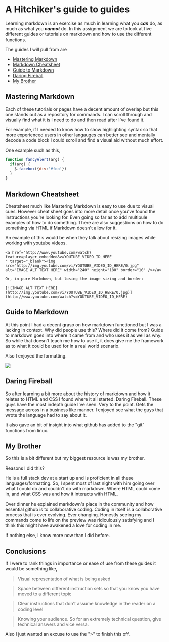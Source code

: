 # A Hitchiker's guide to guides

Learning markdown is an exercise as much in learning what you _**can**_ do, as much as what you _**cannot**_ do. 
In this assignment we are to look at five different guides or tutorials on markdown and how to use the different functions. 

The guides I will pull from are 

* [Mastering Markdown](https://guides.github.com/features/mastering-markdown/)
* [Markdown Cheatsheet](https://github.com/adam-p/markdown-here/wiki/Markdown-Cheatsheet)
* [Guide to Markdown](https://blog.ghost.org/markdown/)
* [Daring Fireball](https://daringfireball.net/projects/markdown/syntax)
* [My Brother]()

## Mastering Markdown

Each of these tutorials or pages have a decent amount of overlap but this one stands out as a repository for commands. 
I can scroll through and visually find what it is I need to do and then read after I've found it. 

For example, if I needed to know how to show highlighting syntax so that more experienced users in other langauges can better 
see and mentally decode a code block I could scroll and find a visual aid without much effort. 

One example such as this,


```javascript
function fancyAlert(arg) {
  if(arg) {
    $.facebox({div:'#foo'})
  }
}
```

## Markdown Cheatsheet

Cheatsheet much like Mastering Markdown is easy to use due to visual cues. However cheat sheet goes into more detail once 
you've found the instructions you're looking for. Even going so far as to add multipule examples of how to do something.
There are also suggestions on how to do something via HTML if Markdown doesn't allow for it. 

An example of this would be when they talk about resizing images while working with youtube videos. 
``` 
<a href="http://www.youtube.com/watch?feature=player_embedded&v=YOUTUBE_VIDEO_ID_HERE
" target="_blank"><img src="http://img.youtube.com/vi/YOUTUBE_VIDEO_ID_HERE/0.jpg" 
alt="IMAGE ALT TEXT HERE" width="240" height="180" border="10" /></a>

Or, in pure Markdown, but losing the image sizing and border:

[![IMAGE ALT TEXT HERE](http://img.youtube.com/vi/YOUTUBE_VIDEO_ID_HERE/0.jpg)](http://www.youtube.com/watch?v=YOUTUBE_VIDEO_ID_HERE)
```
## Guide to Markdown

At this point I had a decent grasp on how markdown functioned but I was a lacking in context. Why did people use this? Where did it come from? Guide to markdown goes into where it came from and who uses it as well as why. So while that doesn't teach me how to use it, it does give me the framework as to what it could be used for in a real world scenario. 

Also I enjoyed the formatting. 

![](https://i.imgur.com/63QWXJw.png)

## Daring Fireball

So after learning a bit more about the history of markdown and how it relates to HTML and CSS I found where it all started. Daring Fireball. These guys have the most indepth guide I've seen. Very to the point. Gets the message across in a business like manner. I enjoyed see what the guys that wrote the language had to say about it. 

It also gave an bit of insight into what github has added to the "git" functions from linux. 

## My Brother

So this is a bit different but my biggest resource is was my brother. 

Reasons I did this?

He is a full stack dev at a start up and is proficient in all these languages/formatting. So, I spent most of last night with him going over what I could do and couldn't do with markdown. Where HTML could come in, and what CSS was and how it interacts with HTML. 

Over dinner he explained markdown's place in the community and how essential github is to collaborative coding. Coding in itself is a collaborative process that is ever evolving. Ever changing. Honestly seeing my commands come to life on the preview was ridiculously satisfying and I think this might have awakened a love for coding in me. 

If nothing else, I know more now than I did before. 

## Conclusions 

If I were to rank things in importance or ease of use from these guides it would be something like,

> Visual representation of what is being asked

> Space between different instruction sets so that you know you have moved to a different topic

> Clear instructions that don't assume knowledge in the reader on a coding level

> Knowing your audience. So for an extremely technical question, give technical answers and vice versa. 

Also I just wanted an excuse to use the ">" to finish this off. 
